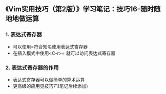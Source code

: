 ## 《Vim实用技巧（第2版）》学习笔记：技巧16-随时随地地做运算
### 1. 表达式寄存器
- 可以使用=符合知名使用表达式寄存器
- 在插入模式中使用\<C-r\>= 就可以访问表达式寄存器

### 2. 表达式寄存器的作用
- 表达式寄存器可以做简单的算术运算
- 更高级的应用见技巧71(笔记后续添加)
